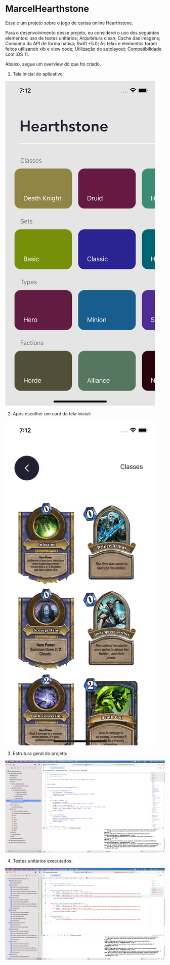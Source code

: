 # MarcelHearthstone

Esse é um projeto sobre o jogo de cartas online Hearthstone.

Para o desenvolvimento desse projeto, eu considerei o uso dos seguintes elementos: uso de testes unitários; Arquitetura clean; Cache das imagens; Consumo da API de forma nativa; Swift +5.0; As telas e elementos foram feitos utilizando xib e view code; Utilização de autolayout; Compatibilidade com iOS 11.

Abaixo, segue um overview do que foi criado.


1) Tela inicial do aplicativo:

![](https://github.com/marcelcamargos/MarcelHearthstone/blob/master/Simulator%20Screen%20Shot%20-%20iPhone%2012%20-%202022-04-23%20at%2019.12.21.png)

2) Após escolher um card da tela inicial:

![](https://github.com/marcelcamargos/MarcelHearthstone/blob/master/Simulator%20Screen%20Shot%20-%20iPhone%2012%20-%202022-04-23%20at%2019.12.36.png)

3) Estrutura geral do projeto:

![](https://github.com/marcelcamargos/MarcelHearthstone/blob/master/estrutura%20geral%20do%20projeto.png)

4) Testes unitários executados:

![](https://github.com/marcelcamargos/MarcelHearthstone/blob/master/testes%20unitarios%20executados.png)


